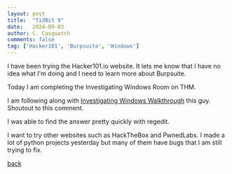 ```yaml
---
layout: post
title:  "TidBit 9"
date:   2024-09-03
author: C. Casquatch
comments: false
tag: ['Hacker101', 'Burpsuite', 'Windows']
---
```


I have been trying the Hacker101.io website. It lets me know that I have no idea what I'm doing and I need to learn more about Burpsuite. 

Today I am completing the Investigating Windows Room on THM. 
 

I am following along with [Investigating Windows Walkthrough](https://www.youtube.com/watch?v=s6bt835oZrA) this guy. 
Shoutout to this comment.
 
I was able to find the answer pretty quickly with regedit. 

I want to try other websites such as HackTheBox and PwnedLabs. 
I made a lot of python projects yesterday but many of them have bugs that I am still trying to fix.

[back](./)

